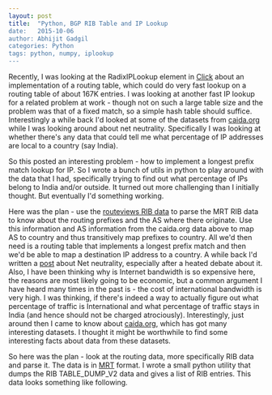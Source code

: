 ```yaml
---
layout: post
title:  "Python, BGP RIB Table and IP Lookup
date:   2015-10-06
author: Abhijit Gadgil
categories: Python
tags: python, numpy, iplookup
---
```



Recently, I was looking at the RadixIPLookup element in [Click](http://www.read.cs.ucla.edu/click/elements) about an implementation of a routing table, which could do very fast lookup on a routing table of about 167K entries. I was looking at another fast IP lookup for a related problem at work - though not on such a large table size and the problem was that of a fixed match, so a simple hash table should suffice. Interestingly a while back I'd looked at some of the datasets from [caida.org](http://data.caida.org/datasets/) while I was looking around about net neutrality. Specifically I was looking at whether there's any data that could tell me what percentage of IP addresses are local to a country (say India). 

So this posted an interesting problem - how to implement a longest prefix match lookup for IP. So I wrote a bunch of utils in python to play around with the data that I had, specifically trying to find out what percentage of IPs belong to India and/or outside. It turned out more challenging than I initially thought. But eventually I'd something working. 

Here was the plan - use the [routeviews RIB data](http://archive.routeviews.org/bgpdata/) to parse the MRT RIB data to know about the routing prefixes and the AS where there originate. Use this information and AS information from the caida.org data above to map AS to country and thus transitively map prefixes to country. All we'd then need is a routing table that implements a longest prefix match and then we'd be able to map a destination IP address to a country. 
A while back I'd written a [post](https://oltsm.wordpress.com/2015/04/18/almost-everything-about-net-neutrality/) about Net neutrality, especially after a heated debate about it. Also, I have been thinking why is Internet bandwidth is so expensive here, the reasons are most likely going to be economic, but a common argument I have heard many times in the past is - the cost of international bandwidth is very high. I was thinking, if there's indeed a way to actually figure out what percentage of traffic is International and what percentage of traffic stays in India (and hence should not be charged atrociously). Interestingly, just around then I came to know about [caida.org](http://data.caida.org/datasets/), which has got many interesting datasets. I thought it might be worthwhile to find some interesting facts about data from these datasets.

So here was the plan - look at the routing data, more specifically RIB data and parse it. The data is in [MRT](http://tools.ietf.org/rfc/rfc6396.txt) format. I wrote a small python utility that dumps the RIB TABLE_DUMP_V2 data and gives a list of RIB entries. This data looks something like following.
